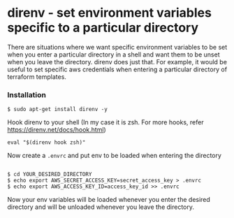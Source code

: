 # direnv - set environment variables specific to a particular directory

There are situations where we want specific environment variables to be set when you enter a particular directory in a shell and want them to be unset when you leave the directory. direnv does just that. For example, it would be useful to set specific aws credentials when entering a particular directory of terraform templates.


### Installation

```shell
$ sudo apt-get install direnv -y

```

Hook direnv to your shell (In my case it is zsh. For more hooks, refer https://direnv.net/docs/hook.html)

```shell
eval "$(direnv hook zsh)"
```

Now create a `.envrc` and put env to be loaded when entering the directory

```shell

$ cd YOUR_DESIRED_DIRECTORY
$ echo export AWS_SECRET_ACCESS_KEY=secret_access_key > .envrc
$ echo export AWS_ACCESS_KEY_ID=access_key_id >> .envrc
```

Now your env variables will be loaded whenever you enter the desired directory and will be unloaded whenever you leave the directory.

